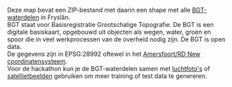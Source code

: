 Deze map bevat een ZIP-bestand met daarin een shape met alle [BGT-waterdelen](http://imgeo.geostandaarden.nl/def/imgeo-object/waterdeel) in Fryslân.      
BGT staat voor Basisregistratie Grootschalige Topografie. De BGT is een digitale basiskaart, opgebouwd uit objecten als wegen, water, groen en spoor die in veel werkprocessen van de overheid nodig zijn. De BGT is open data.     
De gegevens zijn in EPSG:28992 oftewel in het [Amersfoort/RD New coordinatensysteem](https://nl.wikipedia.org/wiki/Rijksdriehoeksco%C3%B6rdinaten).     
Voor de hackathon kun je de BGT-waterdelen samen met [luchtfoto's](https://www.pdok.nl/nl/producten/pdok-services/overzicht-urls/l) of [satellietbeelden](http://www.satellietbeeld.nl/) gebruiken om meer training of test data te genereren.
